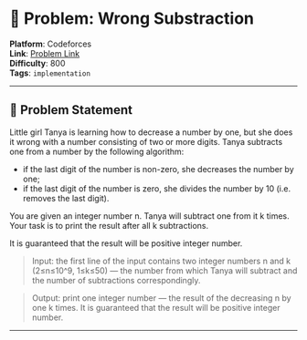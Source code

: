 # 🧩 Problem: Wrong Substraction

**Platform**: Codeforces \
**Link**: [Problem Link](https://codeforces.com/problemset/problem/977/A) \
**Difficulty**: 800 \
**Tags**: `implementation`

---

## 📄 Problem Statement

Little girl Tanya is learning how to decrease a number by one, but she does it wrong with a number consisting of two or more digits. Tanya subtracts one from a number by the following algorithm:

* if the last digit of the number is non-zero, she decreases the number by one;
* if the last digit of the number is zero, she divides the number by 10 (i.e. removes the last digit).

You are given an integer number n. Tanya will subtract one from it k times. Your task is to print the result after all k subtractions.

It is guaranteed that the result will be positive integer number.

> Input: the first line of the input contains two integer numbers n and k (2≤n≤10^9, 1≤k≤50) — the number from which Tanya will subtract and the number of subtractions correspondingly.

> Output: print one integer number — the result of the decreasing n by one k times. It is guaranteed that the result will be positive integer number.

---
